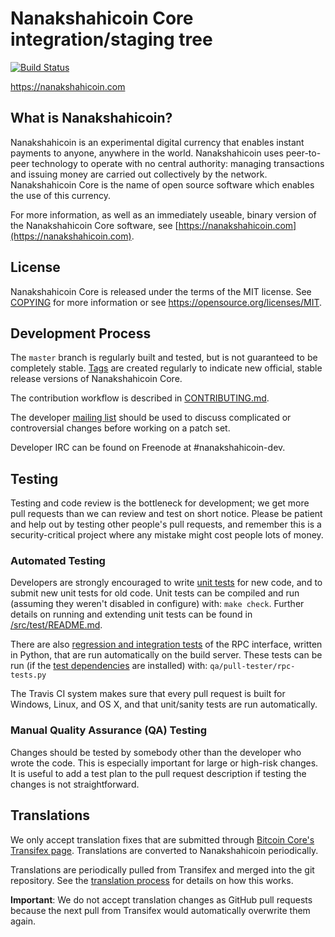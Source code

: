 Nanakshahicoin Core integration/staging tree
=====================================

[![Build Status](https://travis-ci.org/nanakshahicoin-project/nanakshahicoin.svg?branch=master)](https://travis-ci.org/nanakshahicoin-project/nanakshahicoin)

https://nanakshahicoin.com

What is Nanakshahicoin?
----------------

Nanakshahicoin is an experimental digital currency that enables instant payments to
anyone, anywhere in the world. Nanakshahicoin uses peer-to-peer technology to operate
with no central authority: managing transactions and issuing money are carried
out collectively by the network. Nanakshahicoin Core is the name of open source
software which enables the use of this currency.

For more information, as well as an immediately useable, binary version of
the Nanakshahicoin Core software, see [https://nanakshahicoin.com](https://nanakshahicoin.com).

License
-------

Nanakshahicoin Core is released under the terms of the MIT license. See [COPYING](COPYING) for more
information or see https://opensource.org/licenses/MIT.

Development Process
-------------------

The `master` branch is regularly built and tested, but is not guaranteed to be
completely stable. [Tags](https://github.com/nanakshahicoin-project/nanakshahicoin/tags) are created
regularly to indicate new official, stable release versions of Nanakshahicoin Core.

The contribution workflow is described in [CONTRIBUTING.md](CONTRIBUTING.md).

The developer [mailing list](https://groups.google.com/forum/#!forum/nanakshahicoin-dev)
should be used to discuss complicated or controversial changes before working
on a patch set.

Developer IRC can be found on Freenode at #nanakshahicoin-dev.

Testing
-------

Testing and code review is the bottleneck for development; we get more pull
requests than we can review and test on short notice. Please be patient and help out by testing
other people's pull requests, and remember this is a security-critical project where any mistake might cost people
lots of money.

### Automated Testing

Developers are strongly encouraged to write [unit tests](src/test/README.md) for new code, and to
submit new unit tests for old code. Unit tests can be compiled and run
(assuming they weren't disabled in configure) with: `make check`. Further details on running
and extending unit tests can be found in [/src/test/README.md](/src/test/README.md).

There are also [regression and integration tests](/qa) of the RPC interface, written
in Python, that are run automatically on the build server.
These tests can be run (if the [test dependencies](/qa) are installed) with: `qa/pull-tester/rpc-tests.py`

The Travis CI system makes sure that every pull request is built for Windows, Linux, and OS X, and that unit/sanity tests are run automatically.

### Manual Quality Assurance (QA) Testing

Changes should be tested by somebody other than the developer who wrote the
code. This is especially important for large or high-risk changes. It is useful
to add a test plan to the pull request description if testing the changes is
not straightforward.

Translations
------------

We only accept translation fixes that are submitted through [Bitcoin Core's Transifex page](https://www.transifex.com/projects/p/bitcoin/).
Translations are converted to Nanakshahicoin periodically.

Translations are periodically pulled from Transifex and merged into the git repository. See the
[translation process](doc/translation_process.md) for details on how this works.

**Important**: We do not accept translation changes as GitHub pull requests because the next
pull from Transifex would automatically overwrite them again.
